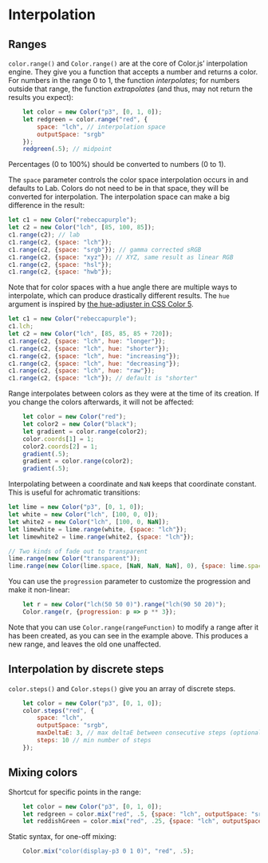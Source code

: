 # Interpolation

## Ranges

`color.range()` and `Color.range()` are at the core of Color.js’ interpolation engine.
They give you a function that accepts a  number and returns a color.
For numbers in the range 0 to 1, the function _interpolates_; for numbers outside that range, the function _extrapolates_ (and thus, may not return the results you expect):

```js
	let color = new Color("p3", [0, 1, 0]);
	let redgreen = color.range("red", {
		space: "lch", // interpolation space
		outputSpace: "srgb"
	});
	redgreen(.5); // midpoint
```

Percentages (0 to 100%) should be converted to numbers (0 to 1).

The `space` parameter controls the color space interpolation occurs in and defaults to Lab.
Colors do not need to be in that space, they will be converted for interpolation.
The interpolation space can make a big difference in the result:

```js
let c1 = new Color("rebeccapurple");
let c2 = new Color("lch", [85, 100, 85]);
c1.range(c2); // lab
c1.range(c2, {space: "lch"});
c1.range(c2, {space: "srgb"}); // gamma corrected sRGB
c1.range(c2, {space: "xyz"}); // XYZ, same result as linear RGB
c1.range(c2, {space: "hsl"});
c1.range(c2, {space: "hwb"});
```

Note that for color spaces with a hue angle there are multiple ways to interpolate, which can produce drastically different results.
The `hue` argument is inspired by [the hue-adjuster in CSS Color 5](https://drafts.csswg.org/css-color-5/#hue-adjuster).

```js
let c1 = new Color("rebeccapurple");
c1.lch;
let c2 = new Color("lch", [85, 85, 85 + 720]);
c1.range(c2, {space: "lch", hue: "longer"});
c1.range(c2, {space: "lch", hue: "shorter"});
c1.range(c2, {space: "lch", hue: "increasing"});
c1.range(c2, {space: "lch", hue: "decreasing"});
c1.range(c2, {space: "lch", hue: "raw"});
c1.range(c2, {space: "lch"}); // default is "shorter"
```

Range interpolates between colors as they were at the time of its creation.
If you change the colors afterwards, it will not be affected:

```js
	let color = new Color("red");
	let color2 = new Color("black");
	let gradient = color.range(color2);
	color.coords[1] = 1;
	color2.coords[2] = 1;
	gradient(.5);
	gradient = color.range(color2);
	gradient(.5);
```

Interpolating between a coordinate and `NaN` keeps that coordinate constant.
This is useful for achromatic transitions:

```js
let lime = new Color("p3", [0, 1, 0]);
let white = new Color("lch", [100, 0, 0]);
let white2 = new Color("lch", [100, 0, NaN]);
let limewhite = lime.range(white, {space: "lch"});
let limewhite2 = lime.range(white2, {space: "lch"});

// Two kinds of fade out to transparent
lime.range(new Color("transparent"));
lime.range(new Color(lime.space, [NaN, NaN, NaN], 0), {space: lime.space});
```

You can use the `progression` parameter to customize the progression and make it non-linear:
```js
	let r = new Color("lch(50 50 0)").range("lch(90 50 20)");
	Color.range(r, {progression: p => p ** 3});
```

Note that you can use `Color.range(rangeFunction)` to modify a range after it has been created, as you can see in the example above.
This produces a new range, and leaves the old one unaffected.

## Interpolation by discrete steps

`color.steps()` and `Color.steps()` give you an array of discrete steps.

```js
	let color = new Color("p3", [0, 1, 0]);
	color.steps("red", {
		space: "lch",
		outputSpace: "srgb",
		maxDeltaE: 3, // max deltaE between consecutive steps (optional)
		steps: 10 // min number of steps
	});
```

## Mixing colors

Shortcut for specific points in the range:
```js
	let color = new Color("p3", [0, 1, 0]);
	let redgreen = color.mix("red", .5, {space: "lch", outputSpace: "srgb"});
	let reddishGreen = color.mix("red", .25, {space: "lch", outputSpace: "srgb"});
```

Static syntax, for one-off mixing:
```js
	Color.mix("color(display-p3 0 1 0)", "red", .5);
```
